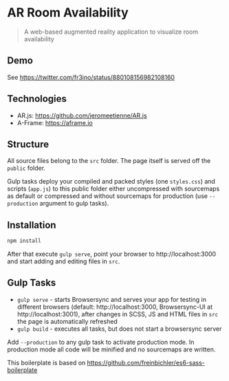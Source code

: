 # AR Room Availability
> A web-based augmented reality application to visualize room availability

## Demo
See https://twitter.com/fr3ino/status/880108156982108160

## Technologies
* AR.js: https://github.com/jeromeetienne/AR.js
* A-Frame: https://aframe.io

## Structure
All source files belong to the `src` folder. The page itself is served off the `public` folder.

Gulp tasks deploy your compiled and packed styles (one `styles.css`) and scripts (`app.js`) to this public folder either uncompressed with sourcemaps as default or compressed and without sourcemaps for production (use `--production` argument to gulp tasks).

## Installation
```bash
npm install
```

After that execute `gulp serve`, point your browser to http://localhost:3000 and start adding and editing files in `src`.

## Gulp Tasks
* `gulp serve` - starts Browsersync and serves your app for testing in different browsers (default: http://localhost:3000, Browsersync-UI at http://localhost:3001), after changes in SCSS, JS and HTML files in `src` the page is automatically refreshed
* `gulp build` - executes all tasks, but does not start a browsersync server


Add `--production` to any gulp task to activate production mode. In production mode all code will be minified and no sourcemaps are written.

This boilerplate is based on https://github.com/freinbichler/es6-sass-boilerplate
